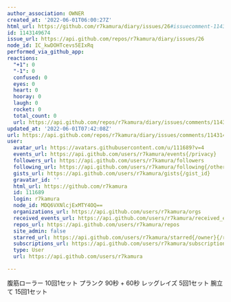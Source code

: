 ```yaml
---
author_association: OWNER
created_at: '2022-06-01T06:00:27Z'
html_url: https://github.com/r7kamura/diary/issues/26#issuecomment-1143149674
id: 1143149674
issue_url: https://api.github.com/repos/r7kamura/diary/issues/26
node_id: IC_kwDOHTcevs5EIxRq
performed_via_github_app: 
reactions:
  "+1": 0
  "-1": 0
  confused: 0
  eyes: 0
  heart: 0
  hooray: 0
  laugh: 0
  rocket: 0
  total_count: 0
  url: https://api.github.com/repos/r7kamura/diary/issues/comments/1143149674/reactions
updated_at: '2022-06-01T07:42:08Z'
url: https://api.github.com/repos/r7kamura/diary/issues/comments/1143149674
user:
  avatar_url: https://avatars.githubusercontent.com/u/111689?v=4
  events_url: https://api.github.com/users/r7kamura/events{/privacy}
  followers_url: https://api.github.com/users/r7kamura/followers
  following_url: https://api.github.com/users/r7kamura/following{/other_user}
  gists_url: https://api.github.com/users/r7kamura/gists{/gist_id}
  gravatar_id: ''
  html_url: https://github.com/r7kamura
  id: 111689
  login: r7kamura
  node_id: MDQ6VXNlcjExMTY4OQ==
  organizations_url: https://api.github.com/users/r7kamura/orgs
  received_events_url: https://api.github.com/users/r7kamura/received_events
  repos_url: https://api.github.com/users/r7kamura/repos
  site_admin: false
  starred_url: https://api.github.com/users/r7kamura/starred{/owner}{/repo}
  subscriptions_url: https://api.github.com/users/r7kamura/subscriptions
  type: User
  url: https://api.github.com/users/r7kamura

---
```

腹筋ローラー 10回1セット
プランク 90秒 + 60秒
レッグレイズ 5回1セット
腕立て 15回1セット